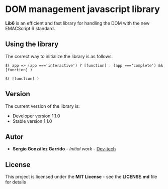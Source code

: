 # DOM management javascript library

**Lib6** is an efficient and fast library for handling the DOM with the new EMACScript 6 standard.

## Using the library

The correct way to initialize the library is as follows:
```
$( app => (app ==='interactive') ? [function] : (app ==='complete') && [function] )

$( [function] )
```


## Version

The current version of the library is:

- Developer version 1.1.0
- Stable version 1.1.0

## Autor

* **Sergio González Garrido** - *Initial work* - [Dev-tech](https://github.com/Dev-tech-es)

## License

This project is licensed under the **MIT License** - see the **LICENSE.md** file for details
